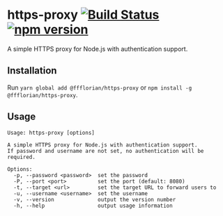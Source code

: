 # https-proxy [![Build Status](https://github.com/ffflorian/https-proxy/workflows/Build/badge.svg)](https://github.com/ffflorian/https-proxy/actions/) [![npm version](https://img.shields.io/npm/v/@ffflorian/https-proxy.svg?style=flat)](https://www.npmjs.com/package/@ffflorian/https-proxy)

A simple HTTPS proxy for Node.js with authentication support.

## Installation

Run `yarn global add @ffflorian/https-proxy` or `npm install -g @ffflorian/https-proxy`.

## Usage

```
Usage: https-proxy [options]

A simple HTTPS proxy for Node.js with authentication support.
If password and username are not set, no authentication will be required.

Options:
  -p, --password <password>  set the password
  -P, --port <port>          set the port (default: 8080)
  -t, --target <url>         set the target URL to forward users to
  -u, --username <username>  set the username
  -v, --version              output the version number
  -h, --help                 output usage information
```
